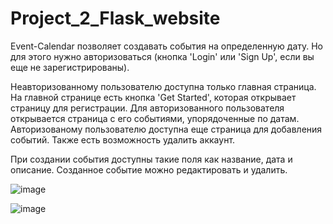 # Project_2_Flask_website

Event-Calendar позволяет создавать события на определенную дату. Но для этого нужно авторизоваться (кнопка 'Login' или 'Sign Up', если вы еще не зарегистрированы).

Неавторизованному пользователю доступна только главная страница. На главной странице есть кнопка 'Get Started', которая открывает страницу для регистрации. Для авторизованного пользователя открывается страница с его событиями, упорядоченные по датам. Авторизованому пользователю доступна еще страница для добавления событий. Также есть возможность удалить аккаунт.

При создании события доступны такие поля как название, дата и описание. Созданное событие можно редактировать и удалить.

![image](https://github.com/angheelinaa/Project_2_Flask_website/assets/90256597/e786e771-1565-422a-a647-51419848b33f)

![image](https://github.com/angheelinaa/Project_2_Flask_website/assets/90256597/c597ecdd-646a-43f1-96eb-7b58a9c224f5)
